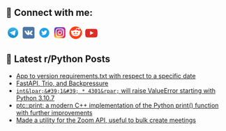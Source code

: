 ## 🔎 Connect with me:
[<img src="https://github.com/bullbesh/bullbesh/blob/main/images/Telegram.png" width="32" height="32" />](https://t.me/bullbesh)
[<img src="https://github.com/bullbesh/bullbesh/blob/main/images/VK.png" width="32" height="32" />](https://vk.com/bullbesh)
[<img src="https://github.com/bullbesh/bullbesh/blob/main/images/Twitter.png" width="32" height="32" />](https://twitter.com/bullbesh1)
[<img src="https://github.com/bullbesh/bullbesh/blob/main/images/Instagram.png" width="32" height="32" />](https://www.instagram.com/bullbesh)
[<img src="https://github.com/bullbesh/bullbesh/blob/main/images/Reddit.png" width="32" height="32" />](https://www.reddit.com/user/bullbesh)
[<img src="https://github.com/bullbesh/bullbesh/blob/main/images/YouTube.png" width="32" height="32" />](https://www.youtube.com/channel/UCtfjRs6uzgq5mfm8S06WTcg)

## 📕 Latest r/Python Posts
<!-- BLOG-POST-LIST:START -->
- [App to version requirements.txt with respect to a specific date](https://www.reddit.com/r/Python/comments/x8c9lz/app_to_version_requirementstxt_with_respect_to_a/)
- [FastAPI, Trio, and Backpressure](https://www.reddit.com/r/Python/comments/x8as3g/fastapi_trio_and_backpressure/)
- [`int&lpar;&#39;1&#39; * 4301&rpar;` will raise ValueError starting with Python 3.10.7](https://www.reddit.com/r/Python/comments/x8ag01/int1_4301_will_raise_valueerror_starting_with/)
- [ptc::print: a modern C++ implementation of the Python print&lpar;&rpar; function with further improvements](https://www.reddit.com/r/Python/comments/x89ok8/ptcprint_a_modern_c_implementation_of_the_python/)
- [Made a utility for the Zoom API, useful to bulk create meetings](https://www.reddit.com/r/Python/comments/x89bf5/made_a_utility_for_the_zoom_api_useful_to_bulk/)
<!-- BLOG-POST-LIST:END -->
